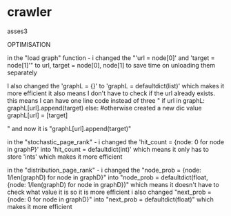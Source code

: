 # crawler
asses3

OPTIMISATION

in the "load graph" function - i changed the "'url = node[0]' and 'target = node[1]'" to url, target = node[0], node[1]
to save time on unloading them separately 

I also changed the 'graphL = {}' to 'graphL = defaultdict(list)' which makes it more efficient
it also means I don't have to check if the url already exists. this means I can have one line code instead of three
" if url in graphL:
                    graphL[url].append(target)
                else:
                    #otherwise created a new dic value
                    graphL[url] = [target]

"
and now it is 
"graphL[url].append(target)"

in the "stochastic_page_rank" - i changed the 'hit_count = {node: 0 for node in graphP}' into 'hit_count = defaultdict(int)'
which means it only has to store 'ints' which makes it more efficient

in the "distribution_page_rank" - i changed the   "node_prob = {node: 1/len(graphD) for node in graphD}" into "node_prob = defaultdict(float, {node: 1/len(graphD) for node in graphD})"
which means it doesn't have to check what value it is so it is more efficient 
i also changed "next_prob = {node: 0 for node in graphD}" into "next_prob = defaultdict(float)" which makes it more efficient


